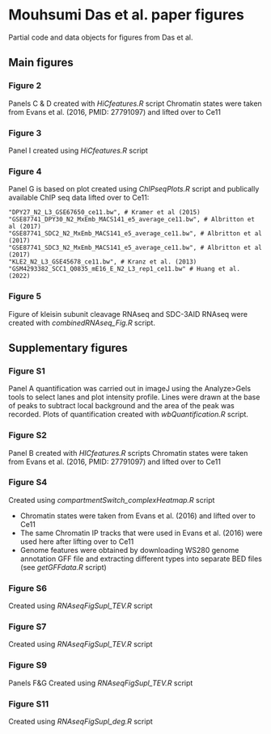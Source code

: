 # Mouhsumi Das et al. paper figures

Partial code and data objects for figures from Das et al. 

## Main figures

### Figure 2
Panels C & D created with _HiCfeatures.R_ script
Chromatin states were taken from Evans et al. (2016, PMID: 27791097) and lifted over to Ce11

### Figure 3
Panel I created using _HiCfeatures.R_ script

### Figure 4
Panel G is based on plot created using _ChIPseqPlots.R_ script and publically available ChIP seq data lifted over to Ce11:

```
"DPY27_N2_L3_GSE67650_ce11.bw", # Kramer et al (2015)
"GSE87741_DPY30_N2_MxEmb_MACS141_e5_average_ce11.bw", # Albritton et al (2017)
"GSE87741_SDC2_N2_MxEmb_MACS141_e5_average_ce11.bw", # Albritton et al (2017)
"GSE87741_SDC3_N2_MxEmb_MACS141_e5_average_ce11.bw", # Albritton et al (2017)
"KLE2_N2_L3_GSE45678_ce11.bw", # Kranz et al. (2013)
"GSM4293382_SCC1_Q0835_mE16_E_N2_L3_rep1_ce11.bw" # Huang et al. (2022)
```

### Figure 5
Figure of kleisin subunit cleavage RNAseq and SDC-3AID RNAseq were created with _combinedRNAseq_Fig.R_ script.

## Supplementary figures

### Figure S1
Panel A quantification was carried out in imageJ using the Analyze>Gels tools to select lanes and plot intensity profile. Lines were drawn at the base of peaks to subtract local background and the area of the peak was recorded. Plots of quantification created with _wbQuantification.R_ script.

### Figure S2
Panel B created with _HICfeatures.R_ scripts
Chromatin states were taken from Evans et al. (2016, PMID: 27791097) and lifted over to Ce11

### Figure S4
Created using _compartmentSwitch_complexHeatmap.R_ script
- Chromatin states were taken from Evans et al. (2016) and lifted over to Ce11
- The same Chromatin IP tracks that were used in Evans et al. (2016) were used here after lifting over to Ce11
- Genome features were obtained by downloading WS280 genome annotation GFF file and extracting different types into separate BED files (see _getGFFdata.R_ script)

### Figure S6
Created using _RNAseqFigSupl_TEV.R_ script

### Figure S7
Created using _RNAseqFigSupl_TEV.R_ script

### Figure S9
Panels F&G Created using _RNAseqFigSupl_TEV.R_ script

### Figure S11
Created using _RNAseqFigSupl_deg.R_ script
